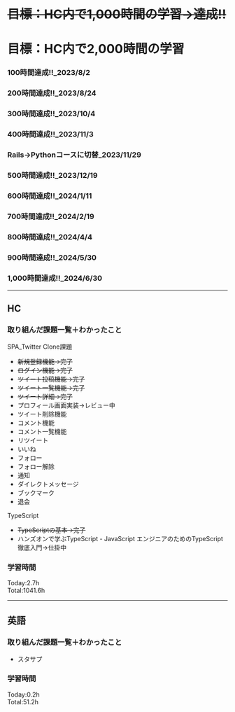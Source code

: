 # ~~目標：HC内で1,000時間の学習→達成!!~~
# 目標：HC内で2,000時間の学習
### 100時間達成!!_2023/8/2
### 200時間達成!!_2023/8/24
### 300時間達成!!_2023/10/4
### 400時間達成!!_2023/11/3
### Rails→Pythonコースに切替_2023/11/29
### 500時間達成!!_2023/12/19
### 600時間達成!!_2024/1/11
### 700時間達成!!_2024/2/19
### 800時間達成!!_2024/4/4
### 900時間達成!!_2024/5/30
### 1,000時間達成!!_2024/6/30

------------------------------------------
## HC
### 取り組んだ課題一覧＋わかったこと
SPA_Twitter Clone課題
- ~~新規登録機能→完了~~
- ~~ログイン機能→完了~~
- ~~ツイート投稿機能→完了~~
- ~~ツイート一覧機能→完了~~
- ~~ツイート詳細→完了~~
- プロフィール画面実装→レビュー中
- ツイート削除機能
- コメント機能
- コメント一覧機能
- リツイート
- いいね
- フォロー
- フォロー解除
- 通知
- ダイレクトメッセージ
- ブックマーク
- 退会

TypeScript
- ~~TypeScriptの基本→完了~~
- ハンズオンで学ぶTypeScript - JavaScript エンジニアのためのTypeScript徹底入門→仕掛中

### 学習時間
Today:2.7h<br>
Total:1041.6h

------------------------------------------
## 英語
### 取り組んだ課題一覧＋わかったこと
- スタサプ

### 学習時間
Today:0.2h<br>
Total:51.2h